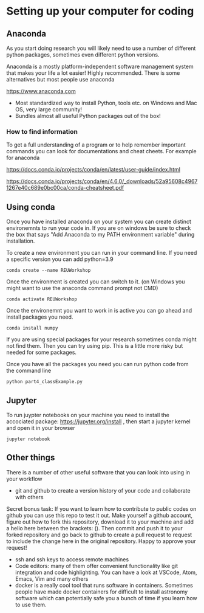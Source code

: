 
# Setting up your computer for coding




## Anaconda

As you start doing research you will likely need to use a number of different python packages, sometimes even different python versions. 


Anaconda is a mostly platform-independent software management system that makes your life a lot easier! Highly recommended. There is some alternatives but most people use anaconda

https://www.anaconda.com

* Most standardized way to install Python, tools etc. on Windows and Mac OS, very large community!
* Bundles almost all useful Python packages out of the box!

### How to find information

To get a full understanding of a program or to help remember important commands you can look for documentations and cheat cheets. For example for anaconda

https://docs.conda.io/projects/conda/en/latest/user-guide/index.html

https://docs.conda.io/projects/conda/en/4.6.0/_downloads/52a95608c49671267e40c689e0bc00ca/conda-cheatsheet.pdf


## Using conda 

Once you have installed anaconda on your system you can create distinct environemnts to run your code in. If you are on windows be sure to check the box that says "Add Anaconda to my PATH environment variable" during installation.


To create a new environment you can run in your command line. If you need a specific version you can add python=3.9

```
conda create --name REUWorkshop 
```

Once the environment is created you can switch to it. (on Windows you might want to use the anaconda command prompt not CMD)

```
conda activate REUWorkshop 
```


Once the environemnt you want to work in is active you can go ahead and install packages you need.


```
conda install numpy
```

If you are using special packages for your research sometimes conda might not find them. Then you can try using pip. This is a little more risky but needed for some packages.

Once you have all the packages you need you can run python code from the command line


```
python part4_classExample.py
```

## Jupyter

To run juypter notebooks on your machine you need to install the accociated package: https://jupyter.org/install , then start a jupyter kernel and open it in your browser



```
jupyter notebook
```

## Other things

There is a number of other useful software that you can look into using in your workflow

* git and github to create a version history of your code and collaborate with others

Secret bonus task: If you want to learn how to contribute to public codes on github you can use this repo to test it out. Make yourself a github account, figure out how to fork this repository, download it to your machine and add a hello here between the brackets: (). Then commit and push it to your forked repository and go back to github to create a pull request to request to include the change here in the original repository. Happy to approve your request!
* ssh and ssh keys to access remote machines
* Code editors: many of them offer convenient functionality like git integration and code highlighting. You can have a look at VSCode, Atom, Emacs, Vim and many others
* docker is a really cool tool that runs software in containers. Sometimes people have made docker containers for difficult to install astronomy software which can potentially safe you a bunch of time if you learn how to use them. 
